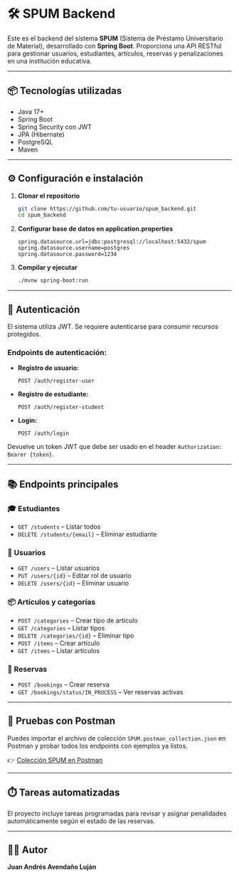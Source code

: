 # 🛠️ SPUM Backend

Este es el backend del sistema **SPUM** (Sistema de Préstamo Universitario de Material), desarrollado con **Spring Boot**. Proporciona una API RESTful para gestionar usuarios, estudiantes, artículos, reservas y penalizaciones en una institución educativa.

---

## 📦 Tecnologías utilizadas

- Java 17+
- Spring Boot
- Spring Security con JWT
- JPA (Hibernate)
- PostgreSQL
- Maven

---

## ⚙️ Configuración e instalación

1. **Clonar el repositorio**
   ```bash
   git clone https://github.com/tu-usuario/spum_backend.git
   cd spum_backend
   ```

2. **Configurar base de datos en application.properties**
   ```properties
   spring.datasource.url=jdbc:postgresql://localhost:5432/spum
   spring.datasource.username=postgres
   spring.datasource.password=1234
   ```

3. **Compilar y ejecutar**
   ```bash
   ./mvnw spring-boot:run
   ```

---

## 🔐 Autenticación

El sistema utiliza JWT. Se requiere autenticarse para consumir recursos protegidos.

### Endpoints de autenticación:

- **Registro de usuario:**
  ```
  POST /auth/register-user
  ```

- **Registro de estudiante:**
  ```
  POST /auth/register-student
  ```

- **Login:**
  ```
  POST /auth/login
  ```

Devuelve un token JWT que debe ser usado en el header `Authorization: Bearer {token}`.

---

## 📚 Endpoints principales

### 🎓 Estudiantes
- `GET /students` – Listar todos
- `DELETE /students/{email}` – Eliminar estudiante

### 👤 Usuarios
- `GET /users` – Listar usuarios
- `PUT /users/{id}` – Editar rol de usuario
- `DELETE /users/{id}` – Eliminar usuario

### 📦 Artículos y categorías
- `POST /categories` – Crear tipo de artículo
- `GET /categories` – Listar tipos
- `DELETE /categories/{id}` – Eliminar tipo
- `POST /items` – Crear artículo
- `GET /items` – Listar artículos

### 📆 Reservas
- `POST /bookings` – Crear reserva
- `GET /bookings/status/IN_PROCESS` – Ver reservas activas

---

## 🧪 Pruebas con Postman

Puedes importar el archivo de colección `SPUM.postman_collection.json` en Postman y probar todos los endpoints con ejemplos ya listos.

👉 [Colección SPUM en Postman](https://dark-station-5492176.postman.co/workspace/Juan-Avenda%C3%B1o's-Workspace~114dd96d-7017-46ee-89ea-ff60e87ae903/collection/45173369-9882fead-00f5-4816-b055-7aee69fcec2a?action=share&creator=45173369&active-environment=45173369-370b77fb-44d3-4ec8-be5c-7225de94450c)

---

## ⏱️ Tareas automatizadas

El proyecto incluye tareas programadas para revisar y asignar penalidades automáticamente según el estado de las reservas.

---

## 👨‍💻 Autor

**Juan Andrés Avendaño Luján**
